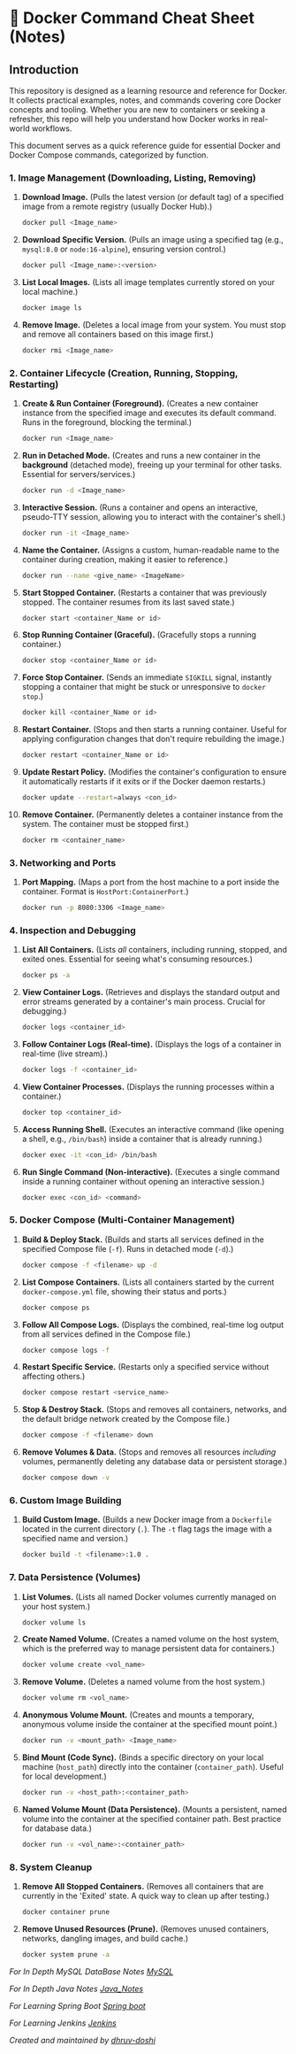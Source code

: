 # 🐳 Docker Command Cheat Sheet (Notes)

## Introduction
This repository is designed as a learning resource and reference for Docker. It collects practical examples, notes, and commands covering core Docker concepts and tooling. Whether you are new to containers or seeking a refresher, this repo will help you understand how Docker works in real-world workflows.

This document serves as a quick reference guide for essential Docker and Docker Compose commands, categorized by function.

### 1\. Image Management (Downloading, Listing, Removing)

1.  **Download Image.** (Pulls the latest version (or default tag) of a specified image from a remote registry (usually Docker Hub).)

    ```bash
    docker pull <Image_name>
    ```

2.  **Download Specific Version.** (Pulls an image using a specified tag (e.g., `mysql:8.0` or `node:16-alpine`), ensuring version control.)

    ```bash
    docker pull <Image_name>:<version>
    ```

3.  **List Local Images.** (Lists all image templates currently stored on your local machine.)

    ```bash
    docker image ls
    ```

4.  **Remove Image.** (Deletes a local image from your system. You must stop and remove all containers based on this image first.)

    ```bash
    docker rmi <Image_name>
    ```

### 2\. Container Lifecycle (Creation, Running, Stopping, Restarting)

1.  **Create & Run Container (Foreground).** (Creates a new container instance from the specified image and executes its default command. Runs in the foreground, blocking the terminal.)

    ```bash
    docker run <Image_name>
    ```

2.  **Run in Detached Mode.** (Creates and runs a new container in the **background** (detached mode), freeing up your terminal for other tasks. Essential for servers/services.)

    ```bash
    docker run -d <Image_name>
    ```

3.  **Interactive Session.** (Runs a container and opens an interactive, pseudo-TTY session, allowing you to interact with the container's shell.)

    ```bash
    docker run -it <Image_name>
    ```

4.  **Name the Container.** (Assigns a custom, human-readable name to the container during creation, making it easier to reference.)

    ```bash
    docker run --name <give_name> <ImageName>
    ```

5.  **Start Stopped Container.** (Restarts a container that was previously stopped. The container resumes from its last saved state.)

    ```bash
    docker start <container_Name or id>
    ```

6.  **Stop Running Container (Graceful).** (Gracefully stops a running container.)

    ```bash
    docker stop <container_Name or id>
    ```

7.  **Force Stop Container.** (Sends an immediate `SIGKILL` signal, instantly stopping a container that might be stuck or unresponsive to `docker stop`.)

    ```bash
    docker kill <container_Name or id>
    ```

8.  **Restart Container.** (Stops and then starts a running container. Useful for applying configuration changes that don't require rebuilding the image.)

    ```bash
    docker restart <container_Name or id>
    ```

9.  **Update Restart Policy.** (Modifies the container's configuration to ensure it automatically restarts if it exits or if the Docker daemon restarts.)

    ```bash
    docker update --restart=always <con_id>
    ```

10. **Remove Container.** (Permanently deletes a container instance from the system. The container must be stopped first.)

    ```bash
    docker rm <container_name>
    ```

### 3\. Networking and Ports

1.  **Port Mapping.** (Maps a port from the host machine to a port inside the container. Format is `HostPort:ContainerPort`.)
    ```bash
    docker run -p 8080:3306 <Image_name>
    ```

### 4\. Inspection and Debugging

1.  **List All Containers.** (Lists *all* containers, including running, stopped, and exited ones. Essential for seeing what's consuming resources.)

    ```bash
    docker ps -a
    ```

2.  **View Container Logs.** (Retrieves and displays the standard output and error streams generated by a container's main process. Crucial for debugging.)

    ```bash
    docker logs <container_id>
    ```

3.  **Follow Container Logs (Real-time).** (Displays the logs of a container in real-time (live stream).)

    ```bash
    docker logs -f <container_id>
    ```

4.  **View Container Processes.** (Displays the running processes within a container.)

    ```bash
    docker top <container_id>
    ```

5.  **Access Running Shell.** (Executes an interactive command (like opening a shell, e.g., `/bin/bash`) inside a container that is already running.)

    ```bash
    docker exec -it <con_id> /bin/bash
    ```

6.  **Run Single Command (Non-interactive).** (Executes a single command inside a running container without opening an interactive session.)

    ```bash
    docker exec <con_id> <command>
    ```

### 5\. Docker Compose (Multi-Container Management)

1.  **Build & Deploy Stack.** (Builds and starts all services defined in the specified Compose file (`-f`). Runs in detached mode (`-d`).)

    ```bash
    docker compose -f <filename> up -d
    ```

2.  **List Compose Containers.** (Lists all containers started by the current `docker-compose.yml` file, showing their status and ports.)

    ```bash
    docker compose ps
    ```

3.  **Follow All Compose Logs.** (Displays the combined, real-time log output from all services defined in the Compose file.)

    ```bash
    docker compose logs -f
    ```

4.  **Restart Specific Service.** (Restarts only a specified service without affecting others.)

    ```bash
    docker compose restart <service_name>
    ```

5.  **Stop & Destroy Stack.** (Stops and removes all containers, networks, and the default bridge network created by the Compose file.)

    ```bash
    docker compose -f <filename> down
    ```

6.  **Remove Volumes & Data.** (Stops and removes all resources *including* volumes, permanently deleting any database data or persistent storage.)

    ```bash
    docker compose down -v
    ```

### 6\. Custom Image Building

1.  **Build Custom Image.** (Builds a new Docker image from a `Dockerfile` located in the current directory (`.`). The `-t` flag tags the image with a specified name and version.)
    ```bash
    docker build -t <filename>:1.0 .
    ```

### 7\. Data Persistence (Volumes)

1.  **List Volumes.** (Lists all named Docker volumes currently managed on your host system.)

    ```bash
    docker volume ls
    ```

2.  **Create Named Volume.** (Creates a named volume on the host system, which is the preferred way to manage persistent data for containers.)

    ```bash
    docker volume create <vol_name>
    ```

3.  **Remove Volume.** (Deletes a named volume from the host system.)

    ```bash
    docker volume rm <vol_name>
    ```

4.  **Anonymous Volume Mount.** (Creates and mounts a temporary, anonymous volume inside the container at the specified mount point.)

    ```bash
    docker run -v <mount_path> <Image_name>
    ```

5.  **Bind Mount (Code Sync).** (Binds a specific directory on your local machine (`host_path`) directly into the container (`container_path`). Useful for local development.)

    ```bash
    docker run -v <host_path>:<container_path>
    ```

6.  **Named Volume Mount (Data Persistence).** (Mounts a persistent, named volume into the container at the specified container path. Best practice for database data.)

    ```bash
    docker run -v <vol_name>:<container_path>
    ```

### 8\. System Cleanup

1.  **Remove All Stopped Containers.** (Removes all containers that are currently in the 'Exited' state. A quick way to clean up after testing.)

    ```bash
    docker container prune
    ```

2.  **Remove Unused Resources (Prune).** (Removes unused containers, networks, dangling images, and build cache.)

    ```bash
    docker system prune -a
    ```

*For In Depth MySQL DataBase Notes [MySQL](https://github.com/dhruv-dosh/MySQL_Relational_Database_Notes)*
 
 *For In Depth Java Notes [Java_Notes](https://github.com/dhruv-dosh/Java_In_Depth_Notes)*
 
 *For Learning Spring Boot [Spring boot](https://github.com/dhruv-dosh/Spring_Java_Framework)*
 
 *For Learning Jenkins [Jenkins](https://github.com/dhruv-dosh/Jenkins_Declarative_Pipeline_Setup)*

*Created and maintained by [dhruv-doshi](https://github.com/dhruv-dosh)*
